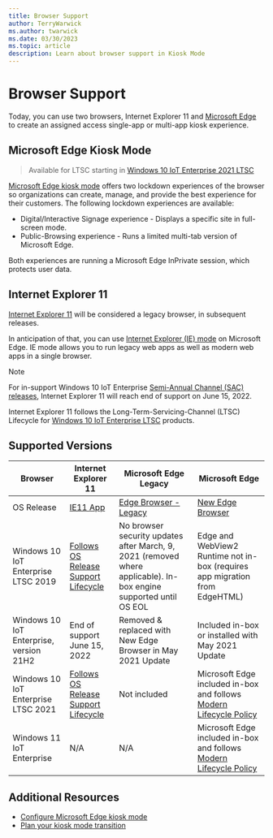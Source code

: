```yaml
---
title: Browser Support
author: TerryWarwick
ms.author: twarwick
ms.date: 03/30/2023
ms.topic: article
description: Learn about browser support in Kiosk Mode
---
```


# Browser Support

Today, you can use two browsers, Internet Explorer 11 and [Microsoft Edge](/deployedge/microsoft-edge-configure-kiosk-mode) to create an assigned access single-app or multi-app kiosk experience.

## Microsoft Edge Kiosk Mode

> Available for LTSC starting in [Windows 10 IoT Enterprise 2021 LTSC](/windows/iot/iot-enterprise/whats-new/Windows-10-IoT-Enterprise-LTSC-2021)

[Microsoft Edge kiosk mode](/deployedge/microsoft-edge-configure-kiosk-mode) offers two lockdown experiences of the browser so organizations can create, manage, and provide the best experience for their customers. The following lockdown experiences are available:

* Digital/Interactive Signage experience - Displays a specific site in full-screen mode.
* Public-Browsing experience - Runs a limited multi-tab version of Microsoft Edge.

Both experiences are running a Microsoft Edge InPrivate session, which protects user data.

## Internet Explorer 11

[Internet Explorer 11](/internet-explorer/internet-explorer) will be considered a legacy browser, in subsequent releases.

In anticipation of that, you can use [Internet Explorer (IE) mode](/deployedge/edge-ie-mode) on Microsoft Edge. IE mode allows you to run legacy web apps as well as modern web apps in a single browser.

> [!NOTE]
> For in-support Windows 10 IoT Enterprise [Semi-Annual Channel (SAC) releases](/lifecycle/products/windows-10-iot-enterprise), Internet Explorer 11 will reach end of support on June 15, 2022.
>
> Internet Explorer 11 follows the Long-Term-Servicing-Channel (LTSC) Lifecycle for [Windows 10 IoT Enterprise LTSC](/lifecycle/products/?terms=Windows%2010%20IoT%20Enterprise%20LTSC) products.

## Supported Versions

| Browser | Internet Explorer 11 | Microsoft Edge Legacy | Microsoft Edge |
|--|--|--|--|
| OS Release | [IE11 App](/internet-explorer/internet-explorer) | [Edge Browser - Legacy](/deployedge/microsoft-edge-kiosk-mode-transition-plan) | [New Edge Browser](/deployedge/microsoft-edge-configure-kiosk-mode) |
| Windows 10 IoT Enterprise LTSC 2019 | [Follows OS Release Support Lifecycle](/lifecycle/products/windows-10-iot-enterprise-ltsc-2019) | No browser security updates after March, 9, 2021 (removed where applicable). In-box engine supported until OS EOL | Edge and WebView2 Runtime not in-box (requires app migration from EdgeHTML) |
| Windows 10 IoT Enterprise, version 21H2 | End of support June 15, 2022 | Removed & replaced with New Edge Browser in May 2021 Update | Included in-box or installed with May 2021 Update |
| Windows 10 IoT Enterprise LTSC 2021 | [Follows OS Release Support Lifecycle](/lifecycle/products/windows-10-iot-enterprise-ltsc-2021) | Not included | Microsoft Edge included in-box and follows [Modern Lifecycle Policy](/lifecycle/policies/modern) |
| Windows 11 IoT Enterprise | N/A | N/A | Microsoft Edge included in-box and follows [Modern Lifecycle Policy](/lifecycle/policies/modern) |

## Additional Resources

* [Configure Microsoft Edge kiosk mode](/deployedge/microsoft-edge-configure-kiosk-mode)
* [Plan your kiosk mode transition](/deployedge/microsoft-edge-kiosk-mode-transition-plan)
